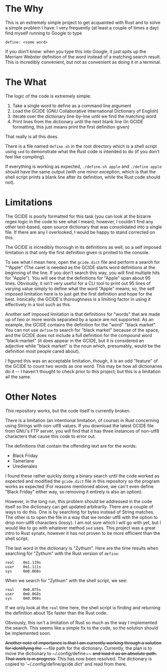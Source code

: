 # The Why
This is an extremely simple project to get acquainted with Rust and to solve a simple problem I have:
I very frequently (at least a couple of times a day) find myself running to Google to type
```
define: <some word>
```

If you don't know: when you type this into Google, it just spits up the Merriam Webster 
definition of the word instead of a matching search result. This is incredibly convenient,
but not as convenient as doing it in a terminal.

# The What
The logic of the code is extremely simple:
1. Take a single word to define as a command line argument
2. Load the GCIDE (GNU Collaborative International Dictionary of English)
3. Iterate over the dictionary line-by-line until we find the matching word
4. Print lines from the dictionary until the next blank line (In GCIDE formatting, this just means print the first definition given)

That really is all this does.

There is a file named `define.sh` in the root directory which is a shell script using `sed`
to demonstrate what the Rust code is intended to do (if you don't feel like compiling).

If everything is working as expected, `./define.sh apple` and `./define apple` should have
the same output (with one minor exception, which is that the shell script prints a blank
line after its definition, while the Rust code should not).

# Limitations
The GCIDE is poorly formatted for this task (you can look at the bizarre regex logic in the
code to see what I mean); however, I couldn't find any other text-based, open source dictionary
that was consolidated into a single file. If there are any I overlooked, I would be happy to
stand corrected on this.

The GCIDE is incredibly thorough in its definitions as well, so a self imposed limitation
is that only the first definition given is printed to the console.

To see what I mean here, open the `gcide.dict` file and perform a search for "^Apple" (The caret
is needed as the GCIDE starts word definitions at the beginning of the line. If you don't search
this way, you will find multiple hits for "Apple"). You will see that the definitions for "Apple"
span about 95 lines. Obviously, it isn't very useful for a CLI tool to print out 95 lines
of varying value simply to define what the word "Apple" means; so, the self imposed limitation
here is to just get the first definition and hope for the best. Ironically, the GCIDE's 
thoroughness is a limiting factor in using it effectively in a tool such as this.

Another self imposed limitation is that definitions for "words" that are made up of two or more
words separated by a space are not supported. As an example, the GCIDE contains the definition
for the "word" "black market". You can not use `define` to search for "black market" because
of the space, and the GCIDE does not include a full definition for the compound word
"black-market" (it does appear in the GCIDE, but it is considered an adjective while "black market"
is the noun which, presumably, would be the definition most people cared about).

I figured this was an acceptable limitation, though, it is an odd "feature" of the GCIDE to
count two words as one word. This may be how all dictionaries do it -- I haven't thought to
check prior to this project; but this is a limitation all the same.

# Other Notes
*This* repository works, but the code itself is currently broken.

There is a limitation (an intentional limitation, of course) in Rust concerning using Strings with
non-utf8 values. If you download the latest GCIDE file from GNU's FTP server, you will find that
it has three instances of non-utf8 characters that cause this code to error out.

The definitions that contain the offending text are for the words:
- Black Friday
- Tamerlane
- Uredienales

I found these rather quickly doing a binary search until the code worked as expected and modified
the `gcide.dict` file in this repository so the program works as expected (For reasons mentioned
above, we can't even define "Black Friday" either way, so removing it entirely is also an option).

However, in the long run, this problem should be addressed in the code itself so the dictionary
can get updated arbitrarily. There are a couple of ways to do this. One is by searching for bytes
instead of String matches. The other is to open the file in a way that we render utf8 with the 
option to drop non-utf8 characters (lossy). I am not sure which I will go with yet, but I would
like to go with whatever method `sed` uses. This project was a great intro to Rust synatx, however
it has not proven to be more efficient than the shell script.

The last word in the dictionary is "Zythum". Here are the time results when searching for "Zythum"
with the Rust version of `define`:
```
real    0m1.119s
user    0m1.111s
sys     0m0.008s
```

When we search for "Zythum" with the shell script, we see:
```
real    0m0.075s
user    0m0.068s
sys     0m0.008s
```

If we only look at the `real` time here, the shell script is finding and returning the definition
about 15x faster than the Rust code.

Obviously, this isn't a limitation of Rust so much as the way I implemented the search. This seems
like a simple fix to the code, so the solution should be implemented soon.

~~Another note of importance is that I am currently working through a solution for identifying the~~
~~file path for the dictionary. Currently, the plan is to move the dictionary to ~/.config/define~~
~~and load it as an absolute path. That work is in progress.~~ This has now been resolved. The
dictionary is copied to '~/.config/define/gcide.dict' and read from there.
